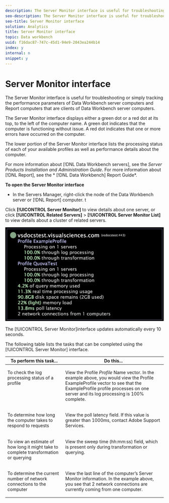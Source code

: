```yaml
---
description: The Server Monitor interface is useful for troubleshooting or simply tracking the performance parameters of Data Workbench server computers and Report computers that are clients of Data Workbench server computers.
seo-description: The Server Monitor interface is useful for troubleshooting or simply tracking the performance parameters of Data Workbench server computers and Report computers that are clients of Data Workbench server computers.
seo-title: Server Monitor interface
solution: Analytics
title: Server Monitor interface
topic: Data workbench
uuid: f16dac87-747c-45d1-94e9-2043ea244b14
index: y
internal: n
snippet: y
---
```


# Server Monitor interface

The Server Monitor interface is useful for troubleshooting or simply tracking the performance parameters of Data Workbench server computers and Report computers that are clients of Data Workbench server computers.

The Server Monitor interface displays either a green dot or a red dot at its top, to the left of the computer name. A green dot indicates that the computer is functioning without issue. A red dot indicates that one or more errors have occurred on the computer.

The lower portion of the Server Monitor interface lists the processing status of each of your available profiles as well as performance details about the computer.

For more information about [!DNL Data Workbench servers], see the *Server Products Installation and Administration Guide*. For more information about [!DNL Report], see the * [!DNL Data Workbench] Report Guide*.

**To open the Server Monitor interface**

* In the Servers Manager, right-click the node of the Data Workbench server or [!DNL Report] computer. t

Click **[!UICONTROL Server Monitor]** to view details about one server, or click **[!UICONTROL Related Servers]** > **[!UICONTROL Server Monitor List]** to view details about a cluster of related servers.

![](assets/vis_ServerMonitor.png)

The [!UICONTROL Server Monitor]interface updates automatically every 10 seconds.

The following table lists the tasks that can be completed using the [!UICONTROL Server Monitor] interface.

<table id="table_A65426669ADE44B5A6BAD9D4E99A5CAC"> 
 <thead> 
  <tr valign="top"> 
   <th colname="col1" class="entry"> To perform this task... </th> 
   <th colname="col2" class="entry"> Do this... </th> 
  </tr> 
 </thead>
 <tbody> 
  <tr valign="top"> 
   <td colname="col1"> <p>To check the log processing status of a profile </p> </td> 
   <td colname="col2"> <p>View the Profile <i>Profile</i> Name vector. In the example above, you would view the Profile ExampleProfile vector to see that the ExampleProfile profile processes on one server and its log processing is 100% complete. </p> </td> 
  </tr> 
  <tr valign="top"> 
   <td colname="col1"> <p>To determine how long the computer takes to respond to requests </p> </td> 
   <td colname="col2"> <p>View the poll latency field. If this value is greater than 1000ms, contact Adobe Support Services. </p> </td> 
  </tr> 
  <tr valign="top"> 
   <td colname="col1"> <p>To view an estimate of how long it might take to complete transformation or querying </p> </td> 
   <td colname="col2"> <p>View the sweep time (hh:mm:ss) field, which is present only during transformation or querying. </p> </td> 
  </tr> 
  <tr valign="top"> 
   <td colname="col1"> <p>To determine the current number of network connections to the computer </p> </td> 
   <td colname="col2"> <p>View the last line of the computer’s <span class="wintitle"> Server Monitor</span> information. In the example above, you see that 2 network connections are currently coming from one computer. </p> </td> 
  </tr> 
 </tbody> 
</table>

